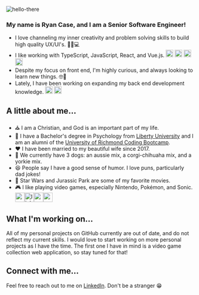 ![hello-there](https://user-images.githubusercontent.com/41136231/158029569-b948a5b9-10b8-4d11-b801-d6f767dc9678.gif)

### My name is Ryan Case, and I am a Senior Software Engineer!

- I love channeling my inner creativity and problem solving skills to build high quality UX/UI's. 🎨🧠💻
- I like working with TypeScript, JavaScript, React, and Vue.js. <img width="20" height="20" alt="typescript" src="https://user-images.githubusercontent.com/41136231/158030752-bc73eee5-5369-4f55-b921-2513083971b9.png"> <img width="20" height="20" alt="javascript" src="https://user-images.githubusercontent.com/41136231/158030814-cdd90a71-7245-479e-90fb-699c7f2c364a.png"> <img width="20" height="20" alt="react" src="https://user-images.githubusercontent.com/41136231/158030848-5ee40653-3db8-47ad-b233-7c67185e611f.png"> <img width="20" height="20" alt="vue" src="https://user-images.githubusercontent.com/41136231/158030916-fd51d7f4-e7fd-431a-802e-b3130ee3d6a7.png"> 
- Despite my focus on front end, I'm highly curious, and always looking to learn new things. 🤓📖
- Lately, I have been working on expanding my back end development knowledge.  <img width="20" height="20" alt="java" src="https://user-images.githubusercontent.com/41136231/158030488-391b62be-f628-4942-90a1-3240063d10d4.png"> <img width="20" height="20" alt="dotnet" src="https://user-images.githubusercontent.com/41136231/158030591-b4b66c32-0ffb-4e17-89b7-160d91d7884d.png">

## A little about me...
- ⛪ I am a Christian, and God is an important part of my life.
- 🏫 I have a Bachelor's degree in Psychology from [Liberty University](https://www.liberty.edu/) and I am an alumni of the [University of Richmond Coding Bootcamp](https://bootcamps.richmond.edu/coding/).
- ❤️ I have been married to my beautiful wife since 2017.
- 🐶 We currently have 3 dogs: an aussie mix, a corgi-chihuaha mix, and a yorkie mix.
- 😆 People say I have a good sense of humor. I love puns, particularly dad jokes!
- 🎥 Star Wars and Jurassic Park are some of my favorite movies. 
- 🎮 I like playing video games, especially Nintendo, Pokémon, and Sonic. <img width="25" height="25" alt="mario" src="https://user-images.githubusercontent.com/41136231/158031091-18df92c2-011b-43c4-91f7-784f0069538e.gif"><img width="25" height="25" alt="link" src="https://user-images.githubusercontent.com/41136231/158031171-1e8be3af-1eee-4715-9077-3ea57461bf17.gif"><img width="25" height="25" alt="pokeball" src="https://user-images.githubusercontent.com/41136231/158031104-50b2e3c5-6c83-4e59-af4a-83b1738b5133.gif"><img width="25" height="25" alt="sonic" src="https://user-images.githubusercontent.com/41136231/158031107-dc38c809-3622-49d8-b59f-1d682a797dbe.gif">

## What I'm working on...
All of my personal projects on GitHub currently are out of date, and do not reflect my current skills. I would love to start working on more personal projects as I have the time. The first one I have in mind is a video game collection web application, so stay tuned for that!

## Connect with me...
Feel free to reach out to me on [LinkedIn](https://www.linkedin.com/in/ryan-t-case/). Don't be a stranger 😁

